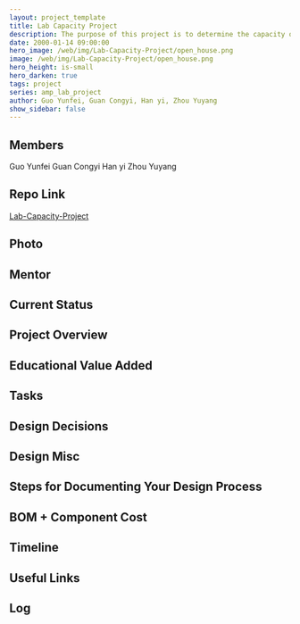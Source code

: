 ```yaml
---
layout: project_template
title: Lab Capacity Project
description: The purpose of this project is to determine the capacity of the labs in Virginia Tech. The method to determine the capacity is to measure the number of people in the lab. The result we want to achieve is 3 level: the lab is full, half full or empty. 
date: 2000-01-14 09:00:00
hero_image: /web/img/Lab-Capacity-Project/open_house.png
image: /web/img/Lab-Capacity-Project/open_house.png
hero_height: is-small
hero_darken: true
tags: project
series: amp_lab_project
author: Guo Yunfei, Guan Congyi, Han yi, Zhou Yuyang
show_sidebar: false
---
```




## Members
Guo Yunfei
Guan Congyi
Han yi
Zhou Yuyang

## Repo Link
<a class="button is-link" href="https://github.com/Amp-Lab-at-VT/Lab-Capacity-Project" >Lab-Capacity-Project</a>

## Photo

## Mentor

## Current Status

## Project Overview


## Educational Value Added


## Tasks

## Design Decisions

## Design Misc

## Steps for Documenting Your Design Process

## BOM + Component Cost

## Timeline

## Useful Links

## Log
            